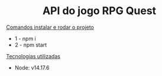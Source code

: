 <h1 align="center"> API do jogo RPG Quest </h1>

[Comandos instalar e rodar o projeto](#projeto)

* 1 - npm i
* 2 - npm start

[Tecnologias utilizadas](#tecnologias-utilizadas)

* Node: v14.17.6